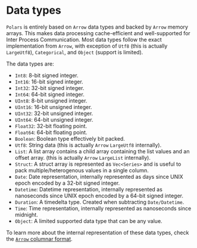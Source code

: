 # Data types

`Polars` is entirely based on `Arrow` data types and backed by `Arrow` memory arrays. This makes data processing
cache-efficient and well-supported for Inter Process Communication. Most data types follow the exact implementation
from `Arrow`, with exception of `Utf8` (this is actually `LargeUtf8`), `Categorical`, and `Object` (support is limited).

The data types are:

- `Int8`: 8-bit signed integer.
- `Int16`: 16-bit signed integer.
- `Int32`: 32-bit signed integer.
- `Int64`: 64-bit signed integer.
- `UInt8`: 8-bit unsigned integer.
- `UInt16`: 16-bit unsigned integer.
- `UInt32`: 32-bit unsigned integer.
- `UInt64`: 64-bit unsigned integer.
- `Float32`: 32-bit floating point.
- `Float64`: 64-bit floating point.
- `Boolean`: Boolean type effectively bit packed.
- `Utf8`: String data (this is actually `Arrow` `LargeUtf8` internally).
- `List`: A list array contains a child array containing the list values and an offset array. (this is actually `Arrow` `LargeList` internally).
- `Struct`: A struct array is represented as `Vec<Series>` and is useful to pack multiple/heterogenous values in a single column.
- `Date`: Date representation, internally represented as days since UNIX epoch encoded by a 32-bit signed integer.
- `Datetime`: Datetime representation, internally represented as nanoseconds since UNIX epoch encoded by a 64-bit signed integer.
- `Duration`: A timedelta type. Created when subtracting `Date/Datetime`.
- `Time`: Time representation, internally represented as nanoseconds since midnight.
- `Object`: A limited supported data type that can be any value.

To learn more about the internal representation of these data types, check the [`Arrow` columnar format](https://arrow.apache.org/docs/format/Columnar.html).
